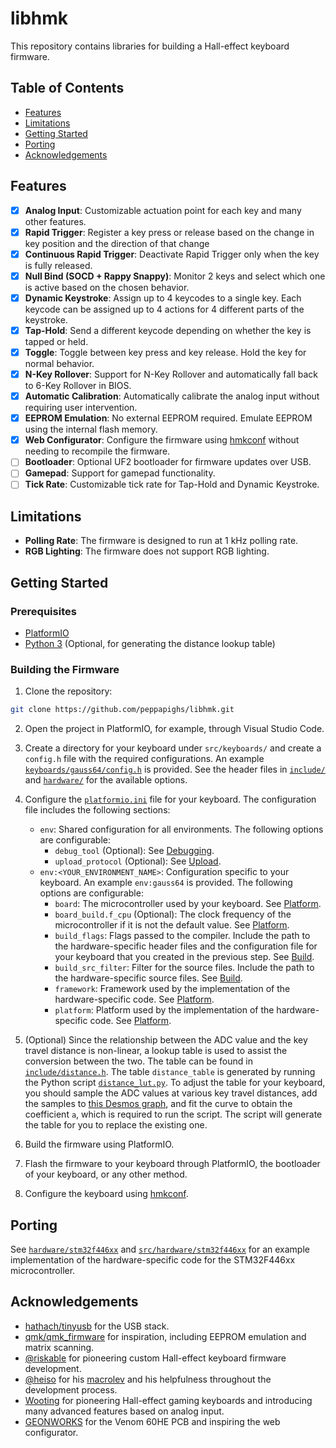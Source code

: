 # libhmk

This repository contains libraries for building a Hall-effect keyboard firmware.

## Table of Contents

- [Features](#features)
- [Limitations](#limitations)
- [Getting Started](#getting-started)
- [Porting](#porting)
- [Acknowledgements](#acknowledgements)

## Features

- [x] **Analog Input**: Customizable actuation point for each key and many other features.
- [x] **Rapid Trigger**: Register a key press or release based on the change in key position and the direction of that change
- [x] **Continuous Rapid Trigger**: Deactivate Rapid Trigger only when the key is fully released.
- [x] **Null Bind (SOCD + Rappy Snappy)**: Monitor 2 keys and select which one is active based on the chosen behavior.
- [x] **Dynamic Keystroke**: Assign up to 4 keycodes to a single key. Each keycode can be assigned up to 4 actions for 4 different parts of the keystroke.
- [x] **Tap-Hold**: Send a different keycode depending on whether the key is tapped or held.
- [x] **Toggle**: Toggle between key press and key release. Hold the key for normal behavior.
- [x] **N-Key Rollover**: Support for N-Key Rollover and automatically fall back to 6-Key Rollover in BIOS.
- [x] **Automatic Calibration**: Automatically calibrate the analog input without requiring user intervention.
- [x] **EEPROM Emulation**: No external EEPROM required. Emulate EEPROM using the internal flash memory.
- [x] **Web Configurator**: Configure the firmware using [hmkconf](https://github.com/peppapighs/hmkconf) without needing to recompile the firmware.
- [ ] **Bootloader**: Optional UF2 bootloader for firmware updates over USB.
- [ ] **Gamepad**: Support for gamepad functionality.
- [ ] **Tick Rate**: Customizable tick rate for Tap-Hold and Dynamic Keystroke.

## Limitations

- **Polling Rate**: The firmware is designed to run at 1 kHz polling rate.
- **RGB Lighting**: The firmware does not support RGB lighting.

## Getting Started

### Prerequisites

- [PlatformIO](https://platformio.org/)
- [Python 3](https://www.python.org/) (Optional, for generating the distance lookup table)

### Building the Firmware

1. Clone the repository:

```bash
git clone https://github.com/peppapighs/libhmk.git
```

2. Open the project in PlatformIO, for example, through Visual Studio Code.

3. Create a directory for your keyboard under `src/keyboards/` and create a `config.h` file with the required configurations. An example [`keyboards/gauss64/config.h`](keyboards/gauss64/config.h) is provided. See the header files in [`include/`](include/) and [`hardware/`](hardware/) for the available options.

4. Configure the [`platformio.ini`](platformio.ini) file for your keyboard. The configuration file includes the following sections:

   - `env`: Shared configuration for all environments. The following options are configurable:
     - `debug_tool` (Optional): See [Debugging](https://docs.platformio.org/en/latest/projectconf/sections/env/options/debug/index.html).
     - `upload_protocol` (Optional): See [Upload](https://docs.platformio.org/en/latest/projectconf/sections/env/options/upload/index.html).
   - `env:<YOUR_ENVIRONMENT_NAME>`: Configuration specific to your keyboard. An example `env:gauss64` is provided. The following options are configurable:
     - `board`: The microcontroller used by your keyboard. See [Platform](https://docs.platformio.org/en/latest/projectconf/sections/env/options/platform/index.html).
     - `board_build.f_cpu` (Optional): The clock frequency of the microcontroller if it is not the default value. See [Platform](https://docs.platformio.org/en/latest/projectconf/sections/env/options/platform/index.html).
     - `build_flags`: Flags passed to the compiler. Include the path to the hardware-specific header files and the configuration file for your keyboard that you created in the previous step. See [Build](https://docs.platformio.org/en/latest/projectconf/sections/env/options/build/index.html).
     - `build_src_filter`: Filter for the source files. Include the path to the hardware-specific source files. See [Build](https://docs.platformio.org/en/latest/projectconf/sections/env/options/build/index.html).
     - `framework`: Framework used by the implementation of the hardware-specific code. See [Platform](https://docs.platformio.org/en/latest/projectconf/sections/env/options/platform/index.html).
     - `platform`: Platform used by the implementation of the hardware-specific code. See [Platform](https://docs.platformio.org/en/latest/projectconf/sections/env/options/platform/index.html).

5. (Optional) Since the relationship between the ADC value and the key travel distance is non-linear, a lookup table is used to assist the conversion between the two. The table can be found in [`include/distance.h`](include/distance.h). The table `distance_table` is generated by running the Python script [`distance_lut.py`](distance_lut.py). To adjust the table for your keyboard, you should sample the ADC values at various key travel distances, add the samples to [this Desmos graph](https://www.desmos.com/calculator/bp1bt9d5ke), and fit the curve to obtain the coefficient `a`, which is required to run the script. The script will generate the table for you to replace the existing one.

6. Build the firmware using PlatformIO.

7. Flash the firmware to your keyboard through PlatformIO, the bootloader of your keyboard, or any other method.

8. Configure the keyboard using [hmkconf](https://github.com/peppapighs/hmkconf).

## Porting

See [`hardware/stm32f446xx`](hardware/stm32f446xx/) and [`src/hardware/stm32f446xx`](src/hardware/stm32f446xx/) for an example implementation of the hardware-specific code for the STM32F446xx microcontroller.

## Acknowledgements

- [hathach/tinyusb](https://github.com/hathach/tinyusb) for the USB stack.
- [qmk/qmk_firmware](https://github.com/qmk/qmk_firmware) for inspiration, including EEPROM emulation and matrix scanning.
- [@riskable](https://github.com/riskable) for pioneering custom Hall-effect keyboard firmware development.
- [@heiso](https://github.com/heiso/) for his [macrolev](https://github.com/heiso/macrolev) and his helpfulness throughout the development process.
- [Wooting](https://wooting.io/) for pioneering Hall-effect gaming keyboards and introducing many advanced features based on analog input.
- [GEONWORKS](https://geon.works/) for the Venom 60HE PCB and inspiring the web configurator.
